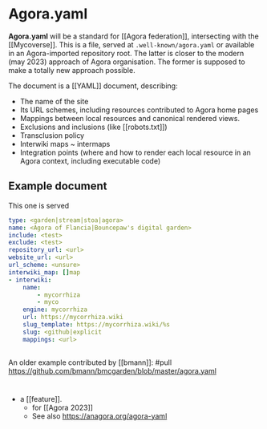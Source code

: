 # Agora.yaml
**Agora.yaml** will be a standard for [[Agora federation]], intersecting with the [[Mycoverse]]. This is a file, served at `.well-known/agora.yaml` or available in an Agora-imported repository root. The latter is closer to the modern (may 2023) approach of Agora organisation. The former is supposed to make a totally new approach possible.

The document is a [[YAML]] document, describing:
- The name of the site
- Its URL schemes, including resources contributed to Agora home pages
- Mappings between local resources and canonical rendered views.
- Exclusions and inclusions (like [[robots.txt]])
- Transclusion policy
- Interwiki maps ~ intermaps
- Integration points (where and how to render each local resource in an Agora context, including executable code)

## Example document

This one is served 
```yaml
type: <garden|stream|stoa|agora>
name: <Agora of Flancia|Bouncepaw's digital garden>
include: <test>
exclude: <test>
repository_url: <url>
website_url: <url>
url_scheme: <unsure>
interwiki_map: []map
- interwiki:
    name: 
        - mycorrhiza
        - myco
    engine: mycorrhiza
    url: https://mycorrhiza.wiki
    slug_template: https://mycorrhiza.wiki/%s
    slug: <github|explicit
    mappings: <url>
    
```

An older example contributed by [[bmann]]: #pull https://github.com/bmann/bmcgarden/blob/master/agora.yaml

#
- a [[feature]].
    - for [[Agora 2023]]
    - See also https://anagora.org/agora-yaml